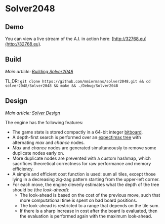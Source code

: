 Solver2048
==========

## Demo

You can view a live stream of the A.I. in action here: [http://32768.eu](http://32768.eu).

## Build

*Main article: [Building Solver2048](/doc/building_solver2048.md)*

TL;DR: `git clone https://github.com/mmiermans/solver2048.git && cd solver2048/Solver2048 && make && ./Debug/Solver2048`

## Design

*Main article: [Solver Design](/doc/solver_design.md)*

The engine has the following features:

* The game state is stored compactly in a 64-bit integer [bitboard](http://en.wikipedia.org/wiki/Bitboard).
* A depth-first search is performed over an [expectimax tree](http://en.wikipedia.org/wiki/Expectiminimax_tree) with alternating *max* and *chance* nodes.
* *Max* and *chance* nodes are generated simultaneously to remove some duplicate nodes early on.
* More duplicate nodes are prevented with a custom hashmap, which sacrifices theoretical correctness for raw performance and memory efficiency.
* A simple and efficient cost function is used: sum all tiles, except those lying in a decreasing zig-zag pattern starting from the upper-left corner.
* For each move, the engine cleverly estimates what the depth of the tree should be (the *look-ahead*):
  * The look-ahead is based on the cost of the previous move, such that more computational time is spent on bad board positions.
  * The look-ahead is restricted to a range that depends on the tile sum.
  * If there is a sharp increase in cost after the board is evaluated, then the evaluation is performed again with the maximum look-ahead.

